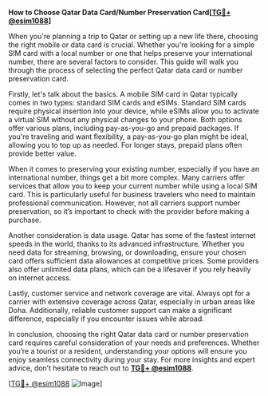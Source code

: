 **How to Choose Qatar Data Card/Number Preservation Card[[TG💪+ @esim1088](https://t.me/s/esim1088)]**

When you're planning a trip to Qatar or setting up a new life there, choosing the right mobile or data card is crucial. Whether you're looking for a simple SIM card with a local number or one that helps preserve your international number, there are several factors to consider. This guide will walk you through the process of selecting the perfect Qatar data card or number preservation card.

Firstly, let's talk about the basics. A mobile SIM card in Qatar typically comes in two types: standard SIM cards and eSIMs. Standard SIM cards require physical insertion into your device, while eSIMs allow you to activate a virtual SIM without any physical changes to your phone. Both options offer various plans, including pay-as-you-go and prepaid packages. If you're traveling and want flexibility, a pay-as-you-go plan might be ideal, allowing you to top up as needed. For longer stays, prepaid plans often provide better value.

When it comes to preserving your existing number, especially if you have an international number, things get a bit more complex. Many carriers offer services that allow you to keep your current number while using a local SIM card. This is particularly useful for business travelers who need to maintain professional communication. However, not all carriers support number preservation, so it’s important to check with the provider before making a purchase.

Another consideration is data usage. Qatar has some of the fastest internet speeds in the world, thanks to its advanced infrastructure. Whether you need data for streaming, browsing, or downloading, ensure your chosen card offers sufficient data allowances at competitive prices. Some providers also offer unlimited data plans, which can be a lifesaver if you rely heavily on internet access.

Lastly, customer service and network coverage are vital. Always opt for a carrier with extensive coverage across Qatar, especially in urban areas like Doha. Additionally, reliable customer support can make a significant difference, especially if you encounter issues while abroad.

In conclusion, choosing the right Qatar data card or number preservation card requires careful consideration of your needs and preferences. Whether you’re a tourist or a resident, understanding your options will ensure you enjoy seamless connectivity during your stay. For more insights and expert advice, don’t hesitate to reach out to **[TG💪+ @esim1088](https://t.me/s/esim1088)**.

[[TG💪+ @esim1088](https://t.me/s/esim1088) ![Image](https://i.postimg.cc/Y0z9fWf4/image.png)]